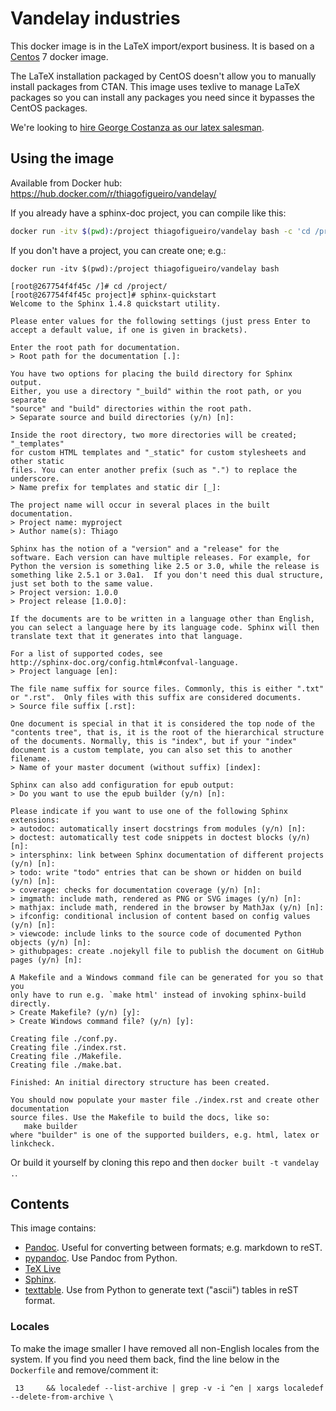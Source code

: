 # Vandelay industries

This docker image is in the LaTeX import/export business.  It is based on a
[Centos](https://hub.docker.com/_/centos/) 7 docker image.

The LaTeX installation packaged by CentOS doesn't allow you to manually install
packages from CTAN.  This image uses texlive to manage LaTeX packages so you
can install any packages you need since it bypasses the CentOS packages.

We're looking to [hire George Costanza as our latex
salesman](https://www.youtube.com/watch?v=_T35QhLx_KI).

## Using the image

Available from Docker hub: https://hub.docker.com/r/thiagofigueiro/vandelay/

If you already have a sphinx-doc project, you can compile like this:

```bash
docker run -itv $(pwd):/project thiagofigueiro/vandelay bash -c 'cd /project && make html && make latexpdf'

```

If you don't have a project, you can create one; e.g.:

```
docker run -itv $(pwd):/project thiagofigueiro/vandelay bash

[root@267754f4f45c /]# cd /project/
[root@267754f4f45c project]# sphinx-quickstart
Welcome to the Sphinx 1.4.8 quickstart utility.

Please enter values for the following settings (just press Enter to
accept a default value, if one is given in brackets).

Enter the root path for documentation.
> Root path for the documentation [.]:

You have two options for placing the build directory for Sphinx output.
Either, you use a directory "_build" within the root path, or you separate
"source" and "build" directories within the root path.
> Separate source and build directories (y/n) [n]:

Inside the root directory, two more directories will be created; "_templates"
for custom HTML templates and "_static" for custom stylesheets and other static
files. You can enter another prefix (such as ".") to replace the underscore.
> Name prefix for templates and static dir [_]:

The project name will occur in several places in the built documentation.
> Project name: myproject
> Author name(s): Thiago

Sphinx has the notion of a "version" and a "release" for the
software. Each version can have multiple releases. For example, for
Python the version is something like 2.5 or 3.0, while the release is
something like 2.5.1 or 3.0a1.  If you don't need this dual structure,
just set both to the same value.
> Project version: 1.0.0
> Project release [1.0.0]:

If the documents are to be written in a language other than English,
you can select a language here by its language code. Sphinx will then
translate text that it generates into that language.

For a list of supported codes, see
http://sphinx-doc.org/config.html#confval-language.
> Project language [en]:

The file name suffix for source files. Commonly, this is either ".txt"
or ".rst".  Only files with this suffix are considered documents.
> Source file suffix [.rst]:

One document is special in that it is considered the top node of the
"contents tree", that is, it is the root of the hierarchical structure
of the documents. Normally, this is "index", but if your "index"
document is a custom template, you can also set this to another filename.
> Name of your master document (without suffix) [index]:

Sphinx can also add configuration for epub output:
> Do you want to use the epub builder (y/n) [n]:

Please indicate if you want to use one of the following Sphinx extensions:
> autodoc: automatically insert docstrings from modules (y/n) [n]:
> doctest: automatically test code snippets in doctest blocks (y/n) [n]:
> intersphinx: link between Sphinx documentation of different projects (y/n) [n]:
> todo: write "todo" entries that can be shown or hidden on build (y/n) [n]:
> coverage: checks for documentation coverage (y/n) [n]:
> imgmath: include math, rendered as PNG or SVG images (y/n) [n]:
> mathjax: include math, rendered in the browser by MathJax (y/n) [n]:
> ifconfig: conditional inclusion of content based on config values (y/n) [n]:
> viewcode: include links to the source code of documented Python objects (y/n) [n]:
> githubpages: create .nojekyll file to publish the document on GitHub pages (y/n) [n]:

A Makefile and a Windows command file can be generated for you so that you
only have to run e.g. `make html' instead of invoking sphinx-build
directly.
> Create Makefile? (y/n) [y]:
> Create Windows command file? (y/n) [y]:

Creating file ./conf.py.
Creating file ./index.rst.
Creating file ./Makefile.
Creating file ./make.bat.

Finished: An initial directory structure has been created.

You should now populate your master file ./index.rst and create other documentation
source files. Use the Makefile to build the docs, like so:
   make builder
where "builder" is one of the supported builders, e.g. html, latex or linkcheck.
```

Or build it yourself by cloning this repo and then `docker built -t vandelay .`.


## Contents

This image contains:

* [Pandoc](http://pandoc.org/).  Useful for converting between formats; e.g. markdown to reST.
* [pypandoc](https://pypi.python.org/pypi/pypandoc). Use Pandoc from Python.
* [TeX Live](https://www.tug.org/texlive/)
* [Sphinx](http://www.sphinx-doc.org/en/stable/).
* [texttable](https://pypi.python.org/pypi/texttable/).  Use from Python to generate text ("ascii") tables in reST format.


### Locales

To make the image smaller I have removed all non-English locales from the
system.  If you find you need them back, find the line below in the
`Dockerfile` and remove/comment it:

```
 13     && localedef --list-archive | grep -v -i ^en | xargs localedef --delete-from-archive \
```

